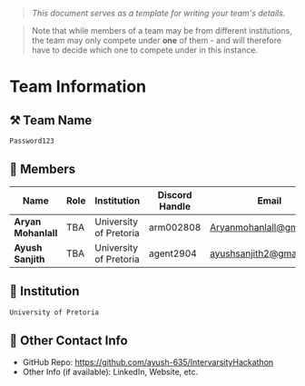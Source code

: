 > *This document serves as a template for writing your team's details.*

> Note that while members of a team may be from different institutions, the team may only compete under **one** of them - and will therefore have to decide which one to compete under in this instance.

# Team Information

## ⚒️ Team Name
``` c
Password123
```

## 👥 Members
| Name     | Role                | Institution           | Discord Handle | Email |
|----------|---------------------|-----------------------| -------------------|-------------|
| **Aryan Mohanlall**   | TBA   | University of Pretoria | arm002808 | <Aryanmohanlall@gmail.com> |
| **Ayush Sanjith**   | TBA  | University of Pretoria | agent2904 | <ayushsanjith2@gmail.com> |


## 🏫 Institution
``` c
University of Pretoria
```

## 📧 Other Contact Info
- GitHub Repo: <https://github.com/ayush-635/IntervarsityHackathon>
- Other Info (if available): LinkedIn, Website, etc.
